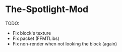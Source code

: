 The-Spotlight-Mod
=================

TODO:
- Fix block's texture
- Fix packet (FFMTLibs)
- Fix non-render when not looking the block (again) 
